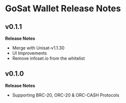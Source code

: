 # GoSat Wallet Release Notes

## v0.1.1

**Release Notes**

- Merge with Unisat-v1.1.30
- UI Improvements
- Remove infoset.io from the whitelist

## v0.1.0

**Release Notes**

- Supporting BRC-20, ORC-20 & ORC-CASH Protocols
